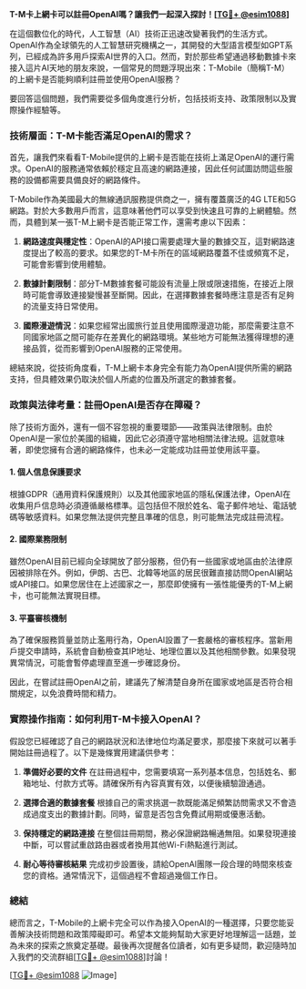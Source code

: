 **T-M卡上網卡可以註冊OpenAI嗎？讓我們一起深入探討！[[TG💪+ @esim1088](https://t.me/s/esim1088)]**

在這個數位化的時代，人工智慧（AI）技術正迅速改變著我們的生活方式。OpenAI作為全球領先的人工智慧研究機構之一，其開發的大型語言模型如GPT系列，已經成為許多用戶探索AI世界的入口。然而，對於那些希望通過移動數據卡來接入這片AI天地的朋友來說，一個常見的問題浮現出來：T-Mobile（簡稱T-M）的上網卡是否能夠順利註冊並使用OpenAI服務？

要回答這個問題，我們需要從多個角度進行分析，包括技術支持、政策限制以及實際操作經驗等。

### 技術層面：T-M卡能否滿足OpenAI的需求？

首先，讓我們來看看T-Mobile提供的上網卡是否能在技術上滿足OpenAI的運行需求。OpenAI的服務通常依賴於穩定且高速的網路連接，因此任何試圖訪問這些服務的設備都需要具備良好的網路條件。

T-Mobile作為美國最大的無線通訊服務提供商之一，擁有覆蓋廣泛的4G LTE和5G網路。對於大多數用戶而言，這意味著他們可以享受到快速且可靠的上網體驗。然而，具體到某一張T-M上網卡是否能正常工作，還需考慮以下因素：

1. **網路速度與穩定性**：OpenAI的API接口需要處理大量的數據交互，這對網路速度提出了較高的要求。如果您的T-M卡所在的區域網路覆蓋不佳或頻寬不足，可能會影響到使用體驗。
   
2. **數據計劃限制**：部分T-M數據套餐可能設有流量上限或限速措施，在接近上限時可能會導致連接變慢甚至斷開。因此，在選擇數據套餐時應注意是否有足夠的流量支持日常使用。

3. **國際漫遊情況**：如果您經常出國旅行並且使用國際漫遊功能，那麼需要注意不同國家地區之間可能存在差異化的網路環境。某些地方可能無法獲得理想的連接品質，從而影響到OpenAI服務的正常使用。

總結來說，從技術角度看，T-M上網卡本身完全有能力為OpenAI提供所需的網路支持，但具體效果仍取決於個人所處的位置及所選定的數據套餐。

### 政策與法律考量：註冊OpenAI是否存在障礙？

除了技術方面外，還有一個不容忽視的重要環節——政策與法律限制。由於OpenAI是一家位於美國的組織，因此它必須遵守當地相關法律法規。這就意味著，即使您擁有合適的網路條件，也未必一定能成功註冊並使用該平臺。

#### 1. 個人信息保護要求
根據GDPR（通用資料保護規則）以及其他國家地區的隱私保護法律，OpenAI在收集用戶信息時必須遵循嚴格標準。這包括但不限於姓名、電子郵件地址、電話號碼等敏感資料。如果您無法提供完整且準確的信息，則可能無法完成註冊流程。

#### 2. 國際業務限制
雖然OpenAI目前已經向全球開放了部分服務，但仍有一些國家或地區由於法律原因被排除在外。例如，伊朗、古巴、北韓等地區的居民很難直接訪問OpenAI網站或API接口。如果您居住在上述國家之一，那麼即使擁有一張性能優秀的T-M上網卡，也可能無法實現目標。

#### 3. 平臺審核機制
為了確保服務質量並防止濫用行為，OpenAI設置了一套嚴格的審核程序。當新用戶提交申請時，系統會自動檢查其IP地址、地理位置以及其他相關參數。如果發現異常情況，可能會暫停處理直至進一步確認身份。

因此，在嘗試註冊OpenAI之前，建議先了解清楚自身所在國家或地區是否符合相關規定，以免浪費時間和精力。

### 實際操作指南：如何利用T-M卡接入OpenAI？

假設您已經確認了自己的網路狀況和法律地位均滿足要求，那麼接下來就可以著手開始註冊過程了。以下是幾條實用建議供參考：

1. **準備好必要的文件**
   在註冊過程中，您需要填寫一系列基本信息，包括姓名、郵箱地址、付款方式等。請確保所有內容真實有效，以便後續驗證通過。

2. **選擇合適的數據套餐**
   根據自己的需求挑選一款既能滿足頻繁訪問需求又不會造成過度支出的數據計劃。同時，留意是否包含免費試用期或優惠活動。

3. **保持穩定的網路連接**
   在整個註冊期間，務必保證網路暢通無阻。如果發現連接中斷，可以嘗試重啟路由器或者換用其他Wi-Fi熱點進行測試。

4. **耐心等待審核結果**
   完成初步設置後，請給OpenAI團隊一段合理的時間來核查您的資格。通常情況下，這個過程不會超過幾個工作日。

### 總結

總而言之，T-Mobile的上網卡完全可以作為接入OpenAI的一種選擇，只要您能妥善解決技術問題和政策障礙即可。希望本文能夠幫助大家更好地理解這一話題，並為未來的探索之旅奠定基礎。最後再次提醒各位讀者，如有更多疑問，歡迎隨時加入我們的交流群組[[TG💪+ @esim1088](https://t.me/s/esim1088)]討論！

[[TG💪+ @esim1088](https://t.me/s/esim1088) ![Image](https://i.postimg.cc/4NQfJmqS/Snipaste-2025-05-13-00-14-12.png)]